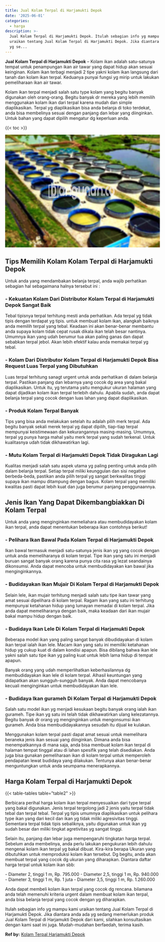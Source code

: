 ```yaml
---
title: Jual Kolam Terpal di Harjamukti Depok
date: '2025-06-01'
categories:
  - harga
description: >-
  Jual Kolam Terpal di Harjamukti Depok. Itulah sebagian info yg mampu kami
  uraikan tentang Jual Kolam Terpal di Harjamukti Depok. Jika diantara anda ada
  yg se...
---
```


**Jual Kolam Terpal di Harjamukti Depok** – Kolam ikan adalah satu-satunya tempat untuk penampungan ikan air tawar yang dapat hidup akan sesuai keinginan. Kolam ikan terbagi menjadi 2 tipe yakni kolam ikan langsung dari tanah dan kolam ikan terpal. Keduanya punyai fungsi yg mirip untuk lakukan pemeliharaan ikan air tawar.

Kolam ikan terpal menjadi salah satu type kolam yang begitu banyak digunakan oleh orang-orang. Begitu banyak dr mereka yang lebih memilih menggunakan kolam ikan dari terpal karena mudah dan simple diaplikasikan. Terpal yg diaplikasikan bisa anda belanja di toko terdekat, anda bisa membelinya sesuai dengan panjang dan lebar yang diinginkan. Untuk bahan yang dapat dipilih mengatur dg keperluan anda.

{{< toc >}}

![Jual Kolam Terpal di Harjamukti Depok](/images/jual-kolam-terpal-33.png)

## Tips Memilih Kolam Kolam Terpal di Harjamukti Depok

Untuk anda yang mendambakan belanja terpal, anda wajib perhatikan sebagian hal sebagaimana halnya tersebut ini :

### \- Kekuatan Kolam Dari Distributor Kolam Terpal di Harjamukti Depok Sangat Baik

Tebal tipisnya terpal terhitung mesti anda perhatikan. Ada terpal yg tidak tipis dengan terdapat yg tipis. untuk membuat kolam ikan, alangkah baiknya anda memilih terpal yang tebal. Keadaan ini akan benar-benar membantu anda supaya kolam tidak cepat rusak dikala ikan telah besar nantinya. Umumnya ikan yang udah berumur tua akan paling ganas dan dapat sebabkan terpal jebol. Akan lebih efektif kalau anda memakai terpal yg tebal.

### \- Kolam Dari Distributor Kolam Terpal di Harjamukti Depok Bisa Request Luas Terpal yang Dibutuhkan

Luas terpal terhitung sanagt urgent untuk anda perhatikan di dalam belanja terpal. Pastikan panjang dan lebarnya yang cocok dg area yang bakal diaplikasikan. Untuk itu, yg terutama yaitu mengukur ukuran halaman yang dapat dijadikan kolam ikan terpal terlebih dahulu. Apabila sudah, anda dapat belanja terpal yang cocok dengan luas lahan yang dapat diaplikasikan.

### \- Produk Kolam Terpal Banyak

Tips yang bisa anda melakukan setelah itu adalah pilih merk terpal. Ada begitu banyak sekali merek terpal yg dapat dipilih, tiap-tiap terpal mempunyai keistimewaan dan kekurangannya masing-masing. Umumnya, terpal yg punya harga mahal yaitu merk terpal yang sudah terkenal. Untuk kualitasnya udah tidak dikhawatirkan lagi.

### \- Mutu Kolam Terpal di Harjamukti Depok Tidak Diragukan Lagi

Kualitas menjadi salah satu aspek utama yg paling penting untuk anda pilih dalam belanja terpal. Setiap terpal miliki keunggulan dan sisi negative berbeda-beda, pastikan anda pilih terpal yg sangat berkwalitas tinggi supaya ikan mampu ditampung dengan bagus. Kolam terpal yang memiliki kwalitas pasti dapat lebih kuat dan juga berumur panjang penggunaannya.

## Jenis Ikan Yang Dapat Dikembangbiakkan Di Kolam Terpal

Untuk anda yang menginginkan memeliahara atau membudidayakan kolam ikan terpal, anda dapat menentukan beberapa ikan contohnya berikut!

### \- Pelihara Ikan Bawal Pada Kolam Terpal di Harjamukti Depok

Ikan bawal termasuk menjadi satu-satunya jenis ikan yg yang cocok dengan untuk anda memeliharanya di kolam terpal. Tipe ikan yang satu ini menjadi buruan sangat banyak orang karena punya cita rasa yg lezat seandainya dikonsumsi. Anda dapat mencoba untuk membudidayakan kan bawal jika menginginkannya.

### \- Budidayakan Ikan Mujair Di Kolam Terpal di Harjamukti Depok

Selain lele, ikan mujair terhitung menjadi salah satu tipe ikan tawar yang amat sesuai dipelihara di kolam terpal. Ragam ikan yang satu ini terhitung mempunyai ketahanan hidup yang lumayan memadai di kolam terpal. Jika anda dapat memeliharanya dengan baik, maka keadaan dari ikan mujair bakal mampu hidup dengan baik.

### \- Budidaya Ikan Lele Di Kolam Terpal di Harjamukti Depok

Beberapa model ikan yang paling sangat banyak dibudidayakan di kolam ikan terpal ialah ikan lele. Macam ikan yang satu ini memiliki ketahanan hidup yg cukup kuat di dalam kondisi apapun. Bisa dibilang bahwa ikan lele yakni salah satu tipe ikan yg paling kuat untuk lebih lama hidup di tempat apapun.

Banyak orang yang udah memperlihatkan keberhasilannya dg membudidayakan ikan lele di kolam terpal. Alhasil keuntungan yang didapatkan akan sungguh-sungguh banyak. Anda dapat mencobanya kecuali menginginkan untuk membudidayakan ikan lele.

### \- Budidaya Ikan gurameh Di Kolam Terpal di Harjamukti Depok

Salah satu model ikan yg menjadi kesukaan begitu banyak orang ialah ikan gurameh. Tipe ikan yg satu ini telah tidak dikhawatirkan ulang kelezatannya. Begitu banyak dr orang yg menginginkan untuk mengonsumsi ikan gurameh. Anda bisa membudidayakannya sesudah itu dijual ke kulakan.

Menggunakan kolam terpal pasti dapat amat sesuai untuk memelihara beraneka jenis ikan sesuai yang diinginkan. Dimana anda bisa menempatkannya di mana saja, anda bisa membuat kolam ikan terpal di halaman tempat tinggal atau di lahan spesifik yang telah disediakan. Anda juga bisa gunakan pemeliharaan ikan di kolam terpal untuk memperoleh pendapatan lewat budidaya yang dilakukan. Tentunya akan benar-benar menguntungkan untuk anda seumpama menerapkannya.

## Harga Kolam Terpal di Harjamukti Depok

{{< table-tables table="table2" >}}

Berbicara perihal harga kolam ikan terpal menyesuaikan dari type terpal yang bakal digunakan. Jenis terpal tergolong jadi 2 jenis yaitu terpal tidak tebal dan terpal tebal. Terpal yg tipis umumnya diaplikasikan untuk pelihara type ikan yang dari kecil dan ikan yg tidak miliki agresivitas tinggi. Sementara terpal tidak tipis sebaliknya, yaitu digunakan untuk ikan yg sudah besar dan miliki tingkat agretivitas yg sangat tinggi.

Selain itu, panjang dan lebar juga mempengaruhi tingkatan harga terpal. Sebelum anda membelinya, anda perlu lakukan pengukuran lebih dahulu mengenai kolam ikan terpal yg bakal dibuat. Kira-kira berapa Ukuran yang dibutuhkan untuk memproduksi kolam ikan tersebut. Dg begitu, anda akan membuat terpal yang cocok dg ukuran yang diharapkan. Diantara daftar harga terpal untuk kolam ikan sbb:

\- Diameter 2, tinggi 1 m, Rp. 795.000 - Diameter 2,5, tinggi 1 m, Rp. 940.000 - Diameter 3, tinggi 1 m, Rp. 1 juta - Diameter 3,5, tinggi 1 m, Rp. 1.260.000

Anda dapat membeli kolam ikan terpal yang cocok dg rencana. bilamana anda telah memenuhi kriteria urgent dalam membuat kolam ikan terpal, anda bisa belanja terpal yang cocok dengan yg diharapkan.

Itulah sebagian info yg mampu kami uraikan tentang Jual Kolam Terpal di Harjamukti Depok. Jika diantara anda ada yg sedang memerlukan produk Jual Kolam Terpal di Harjamukti Depok dari kami, silahkan konsultasikan dengan kami saat ini juga. Mudah-mudahan berfaedah, terima kasih.

**Ref by:** [Kolam Terpal Harjamukti Depok](https://id.wikipedia.org/wiki/Kolam)
